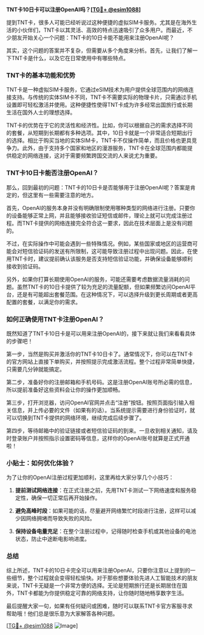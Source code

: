 **TNT卡10日卡可以注册OpenAI吗？[[TG💪+ @esim1088](https://t.me/s/esim1088)]**

提到TNT卡，很多人可能已经听说过这种便捷的虚拟SIM卡服务。尤其是在海外生活的小伙伴们，TNT卡以其灵活、高效的特点迅速吸引了众多用户。而最近，不少朋友开始关心一个问题：TNT卡的10日卡能不能用来注册OpenAI呢？

其实，这个问题的答案并不复杂，但需要从多个角度来分析。首先，让我们了解一下TNT卡是什么，以及它在日常使用中有哪些特点。

### TNT卡的基本功能和优势

TNT卡是一种虚拟SIM卡服务，它通过eSIM技术为用户提供全球范围内的网络连接支持。与传统的实体SIM卡不同，TNT卡不需要实际的物理卡片，只需通过手机设置即可轻松激活并使用。这种便捷性使得TNT卡成为许多经常出国旅行或长期生活在国外人士的理想选择。

TNT卡的优势在于它的灵活性和经济性。比如，你可以根据自己的需求选择不同的套餐，从短期到长期都有多种选项。其中，10日卡就是一个非常适合短期出行的选择。相比于购买当地的实体SIM卡，TNT卡不仅操作简单，而且价格也更具竞争力。此外，由于支持多个国家和地区的漫游服务，TNT卡在全球范围内都能提供稳定的网络连接，这对于需要频繁跨国交流的人来说尤为重要。

### TNT卡10日卡能否注册OpenAI？

那么，回到最初的问题：TNT卡的10日卡是否能够用于注册OpenAI呢？答案是肯定的，但这里有一些需要注意的地方。

首先，OpenAI的服务本身并没有明确限制使用哪种类型的网络进行注册。只要你的设备能够正常上网，并且能够接收验证短信或邮件，理论上就可以完成注册过程。而TNT卡提供的网络连接完全符合这一要求，因此在技术层面上是没有问题的。

不过，在实际操作中可能会遇到一些特殊情况。例如，某些国家或地区的运营商可能会对短信验证码的发送有所限制，这可能导致注册过程中出现问题。因此，在使用TNT卡时，建议提前确认该服务是否支持短信验证功能，并确保设备能够顺利接收到验证码。

另外，如果你打算长期使用OpenAI的服务，可能还需要考虑数据流量消耗的问题。虽然TNT卡的10日卡提供了较为充足的流量配额，但如果频繁访问OpenAI平台，还是有可能超出套餐范围。在这种情况下，可以选择升级到更长周期或者更高配置的套餐，以满足你的需求。

### 如何正确使用TNT卡注册OpenAI？

既然知道了TNT卡10日卡是可以用来注册OpenAI的，接下来就让我们来看看具体的步骤吧！

第一步，当然是购买并激活你的TNT卡10日卡了。通常情况下，你可以在TNT卡的官方网站上直接下单购买，并按照提示完成激活流程。整个过程非常简单快捷，只需要几分钟就能搞定。

第二步，准备好你的注册邮箱和手机号码。这是注册OpenAI账号所必需的信息，所以提前准备好这些资料会让你的操作更加顺畅。

第三步，打开浏览器，访问OpenAI官网并点击“注册”按钮。按照页面指引输入相关信息，并上传必要的文件（如果有的话）。当系统提示需要进行身份验证时，就可以切换到TNT卡提供的网络环境，继续完成后续步骤了。

第四步，等待邮箱中的验证链接或者短信验证码的到来。一旦收到相关通知，请及时登录账户并按照指示设置密码等信息，这样你的OpenAI账号就算是正式开通啦！

### 小贴士：如何优化体验？

为了让你的OpenAI注册过程更加顺利，这里再给大家分享几个小技巧：

1. **提前测试网络连接**：在正式注册之前，先用TNT卡测试一下网络速度和服务稳定性，确保一切正常后再开始操作。
   
2. **避免高峰时段**：如果可能的话，尽量避开网络繁忙时段进行注册，这样可以减少因网络拥堵而导致失败的风险。
   
3. **保持设备电量充足**：在整个注册过程中，记得随时检查手机或其他设备的电池状态，防止中途断电影响进度。

### 总结

综上所述，TNT卡的10日卡完全可以用来注册OpenAI，只要你注意以上提到的一些细节，整个过程就会变得轻松愉快。对于那些想要体验先进人工智能技术的朋友来说，TNT卡无疑是一个非常方便的选择。无论是短期旅行还是长期居住在国外，TNT卡都能为你提供稳定可靠的网络支持，让你随时随地畅享数字生活。

最后提醒大家一句，如果有任何疑问或困难，随时可以联系TNT卡官方客服寻求帮助哦！他们总是很乐意为大家解答各种问题。

[[TG💪+ @esim1088](https://t.me/s/esim1088) ![Image](https://i.postimg.cc/4NQfJmqS/Snipaste-2025-05-13-00-14-12.png)]